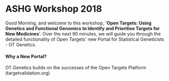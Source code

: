 # ASHG Workshop 2018

Good Morning, and welcome to this workshop, '**Open Targets:  Using Genetics and Functional Genomics to Identify and Prioritise Targets for New Medicines**'.  Over the next 90 minutes, we will guide you through the detailed functionality of Open Targets' new Portal for Statistical Geneticists - OT Genetics.

#### Why a New Portal?

OT Genetics builds on the successes of the Open Targets Platform \(targetvalidation.org\)  

